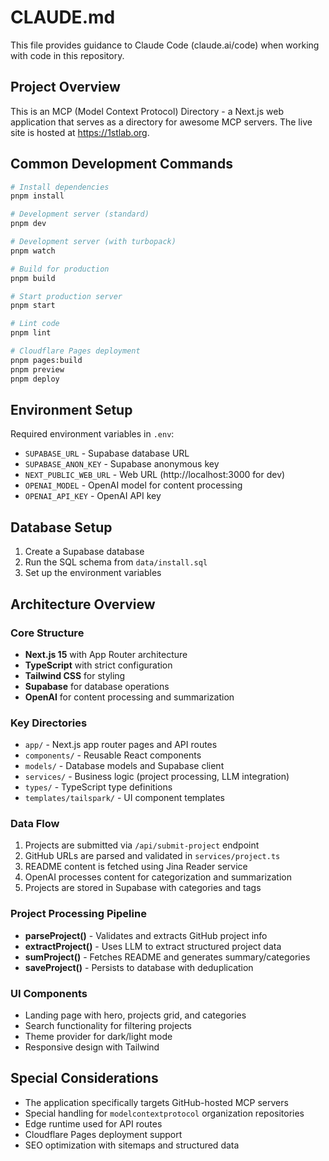 # CLAUDE.md

This file provides guidance to Claude Code (claude.ai/code) when working with code in this repository.

## Project Overview

This is an MCP (Model Context Protocol) Directory - a Next.js web application that serves as a directory for awesome MCP servers. The live site is hosted at https://1stlab.org.

## Common Development Commands

```bash
# Install dependencies
pnpm install

# Development server (standard)
pnpm dev

# Development server (with turbopack)
pnpm watch

# Build for production
pnpm build

# Start production server
pnpm start

# Lint code
pnpm lint

# Cloudflare Pages deployment
pnpm pages:build
pnpm preview
pnpm deploy
```

## Environment Setup

Required environment variables in `.env`:
- `SUPABASE_URL` - Supabase database URL
- `SUPABASE_ANON_KEY` - Supabase anonymous key
- `NEXT_PUBLIC_WEB_URL` - Web URL (http://localhost:3000 for dev)
- `OPENAI_MODEL` - OpenAI model for content processing
- `OPENAI_API_KEY` - OpenAI API key

## Database Setup

1. Create a Supabase database
2. Run the SQL schema from `data/install.sql`
3. Set up the environment variables

## Architecture Overview

### Core Structure
- **Next.js 15** with App Router architecture
- **TypeScript** with strict configuration
- **Tailwind CSS** for styling
- **Supabase** for database operations
- **OpenAI** for content processing and summarization

### Key Directories
- `app/` - Next.js app router pages and API routes
- `components/` - Reusable React components
- `models/` - Database models and Supabase client
- `services/` - Business logic (project processing, LLM integration)
- `types/` - TypeScript type definitions
- `templates/tailspark/` - UI component templates

### Data Flow
1. Projects are submitted via `/api/submit-project` endpoint
2. GitHub URLs are parsed and validated in `services/project.ts`
3. README content is fetched using Jina Reader service
4. OpenAI processes content for categorization and summarization
5. Projects are stored in Supabase with categories and tags

### Project Processing Pipeline
- **parseProject()** - Validates and extracts GitHub project info
- **extractProject()** - Uses LLM to extract structured project data
- **sumProject()** - Fetches README and generates summary/categories
- **saveProject()** - Persists to database with deduplication

### UI Components
- Landing page with hero, projects grid, and categories
- Search functionality for filtering projects
- Theme provider for dark/light mode
- Responsive design with Tailwind

## Special Considerations

- The application specifically targets GitHub-hosted MCP servers
- Special handling for `modelcontextprotocol` organization repositories
- Edge runtime used for API routes
- Cloudflare Pages deployment support
- SEO optimization with sitemaps and structured data